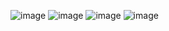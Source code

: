 ![image](https://user-images.githubusercontent.com/94822337/222447424-1c9bf30d-e2cd-4537-88e6-c2f038a46e4e.png)
![image](https://user-images.githubusercontent.com/94822337/222447517-785ace25-8de9-4b62-9a25-a7814fe2d3b0.png)
![image](https://user-images.githubusercontent.com/94822337/222447592-78bd76e1-76a4-4006-a08f-56e031655068.png)
![image](https://user-images.githubusercontent.com/94822337/222447664-469f8eb5-25c5-4fa8-8ba1-856965962b3a.png)


